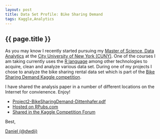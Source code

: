```yaml
---
layout: post
title: Data Set Profile: Bike Sharing Demand
tags: Kaggle,Analytics
---
```

{{ page.title }}
----------------
As you may know I recently started pursuing my [Master of Science, Data Analytics](http://bit.ly/cunymsda) at the [City University of New York (CUNY)](http://www.cuny.edu). 
One of the courses I am taking currently uses the [R language](http://r-project.org) among other technologies to acquire, clean and analyze various data set. During one
of my projects I chose to analyze the bike sharing rental data set which is part of the [Bike Sharing Demand Kaggle competition](https://www.kaggle.com/c/bike-sharing-demand).

I have shared the analysis paper in a number of different locations on the Internet for convienence. Enjoy!

* [Project2-BikeSharingDemand-Dittenhafer.pdf](/papers/Project2-BikeSharingDemand-Dittenhafer.pdf)
* [Hosted on RPubs.com](http://rpubs.com/dwdii/49924)
* [Shared in the Kaggle Competition Forum](http://www.kaggle.com/c/bike-sharing-demand/forums/t/10487/training-data-set-profile/59050)

Best,

[Daniel (@dwdii)](http://twitter.com/dwdii)
